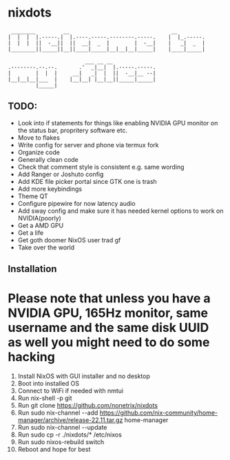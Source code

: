 # nixdots
```
 ________         __                                 __         
|  |  |  |.-----.|  |.----.-----.--------.-----.    |  |_.-----.
|  |  |  ||  -__||  ||  __|  _  |        |  -__|    |   _|  _  |
|________||_____||__||____|_____|__|__|__|_____|    |____|_____|
                                                                
                         ___ __ __                              
.--------.--.--.       .'  _|__|  |.-----.-----.                
|        |  |  |     __|   _|  |  ||  -__|__ --|                
|__|__|__|___  |    |__|__| |__|__||_____|_____|                
         |_____|                                                 
```

## TODO:
- Look into if statements for things like enabling NVIDIA GPU monitor on the status bar, propritery software etc.
- Move to flakes
- Write config for server and phone via termux fork
- Organize code
- Generally clean code 
- Check that comment style is consistent e.g. same wording
- Add Ranger or Joshuto config
- Add KDE file picker portal since GTK one is trash 
- Add more keybindings
- Theme QT
- Configure pipewire for now latency audio
- Add sway config and make sure it has needed kernel options to work on NVIDIA(poorly)
- Get a AMD GPU
- Get a life
- Get goth doomer NixOS user trad gf
- Take over the world

## Installation

# Please note that unless you have a NVIDIA GPU, 165Hz monitor, same username and the same disk UUID as well you might need to do some hacking

1. Install NixOS with GUI installer and no desktop
2. Boot into installed OS
3. Connect to WiFi if needed with nmtui
4. Run nix-shell -p git
5. Run git clone https://github.com/nonetrix/nixdots
6. Run sudo nix-channel --add https://github.com/nix-community/home-manager/archive/release-22.11.tar.gz home-manager
7. Run sudo nix-channel --update
8. Run sudo cp -r ./nixdots/* /etc/nixos
9. Run sudo nixos-rebuild switch
10. Reboot and hope for best
